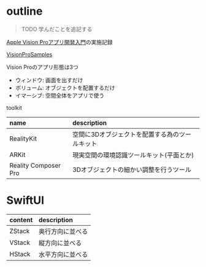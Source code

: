 # outline

> TODO 学んだことを追記する

[Apple Vision Proアプリ開発入門](https://www.amazon.co.jp/Apple-Vision-Pro%E3%82%A2%E3%83%97%E3%83%AA%E9%96%8B%E7%99%BA%E5%85%A5%E9%96%80-%E4%B8%AD%E6%9D%91%E8%96%AB/dp/479807277X)の実施記録

[VisionProSamples](https://github.com/HoloLabInc/VisionProSwiftSamples)


Vision Proのアプリ形態は3つ

+ ウィンドウ: 画面を出すだけ
+ ボリューム: オブジェクトを配置するだけ
+ イマーシブ: 空間全体をアプリで使う


toolkit

| name | description |
| :---- | :---- |
| RealityKit | 空間に3Dオブジェクトを配置する為のツールキット |
| ARKit | 現実空間の環境認識ツールキット(平面とか) |
| Reality Composer Pro | 3Dオブジェクトの細かい調整を行うツール|

# SwiftUI

| content | description |
| :----- | :----- |
| ZStack | 奥行方向に並べる |
| VStack | 縦方向に並べる | 
| HStack | 水平方向に並べる | 